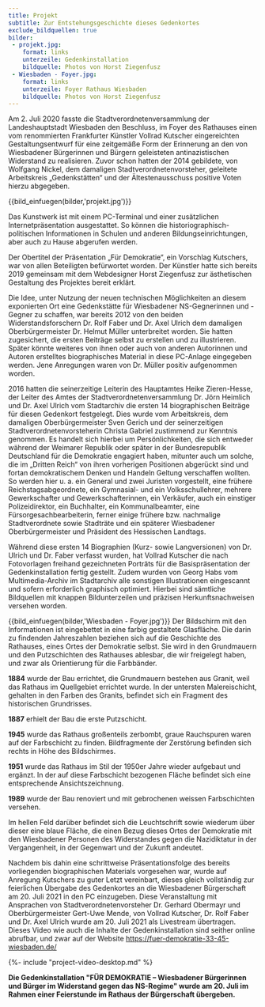 ```yaml
---
title: Projekt
subtitle: Zur Entstehungsgeschichte dieses Gedenkortes
exclude_bildquellen: true
bilder:
 - projekt.jpg:
    format: links
    unterzeile: Gedenkinstallation
    bildquelle: Photos von Horst Ziegenfusz
 - Wiesbaden - Foyer.jpg:
    format: links
    unterzeile: Foyer Rathaus Wiesbaden
    bildquelle: Photos von Horst Ziegenfusz
---
```


Am 2. Juli 2020 fasste die Stadtverordnetenversammlung der
Landeshauptstadt Wiesbaden den Beschluss, im Foyer des Rathauses einen
vom renommierten Frankfurter Künstler Vollrad Kutscher
eingereichten Gestaltungsentwurf für eine zeitgemäße Form der Erinnerung
an den von Wiesbadener Bürgerinnen und Bürgern geleisteten
antinazistischen Widerstand zu realisieren. Zuvor schon hatten der 2014
gebildete, von Wolfgang Nickel, dem damaligen Stadtverordnetenvorsteher,
geleitete Arbeitskreis „Gedenkstätten“ und der Ältestenausschuss
positive Voten hierzu abgegeben.

{{bild_einfuegen(bilder,'projekt.jpg')}}

Das Kunstwerk ist mit einem PC-Terminal und einer zusätzlichen
Internetpräsentation ausgestattet. So können die
historiographisch-politischen Informationen in Schulen und anderen
Bildungseinrichtungen, aber auch zu Hause abgerufen werden.

Der Obertitel der Präsentation „Für Demokratie“, ein Vorschlag
Kutschers, war von allen Beteiligten befürwortet worden. Der Künstler
hatte sich bereits 2019 gemeinsam mit dem Webdesigner Horst Ziegenfusz
zur ästhetischen Gestaltung des Projektes bereit erklärt.

Die Idee, unter Nutzung der neuen technischen Möglichkeiten an diesem
exponierten Ort eine Gedenkstätte für Wiesbadener NS-Gegnerinnen und
-Gegner zu schaffen, war bereits 2012 von den beiden
Widerstandsforschern Dr. Rolf Faber und Dr. Axel Ulrich dem damaligen
Oberbürgermeister Dr. Helmut Müller unterbreitet worden. Sie hatten
zugesichert, die ersten Beiträge selbst zu erstellen und zu
illustrieren. Später könnte weiteres von ihnen oder auch von anderen
Autorinnen und Autoren erstelltes biographisches Material in diese
PC-Anlage eingegeben werden. Jene Anregungen waren von Dr. Müller
positiv aufgenommen worden.

2016 hatten die seinerzeitige Leiterin des Hauptamtes Heike Zieren-Hesse, der Leiter
des Amtes der Stadtverordnetenversammlung Dr. Jörn Heimlich und Dr. Axel
Ulrich vom Stadtarchiv die ersten 14 biographischen Beiträge für diesen
Gedenkort festgelegt. Dies wurde vom Arbeitskreis, dem damaligen
Oberbürgermeister Sven Gerich und der seinerzeitigen
Stadtverordnetenvorsteherin Christa Gabriel zustimmend zur Kenntnis
genommen. Es handelt sich hierbei um Persönlichkeiten, die sich entweder
während der Weimarer Republik oder später in der Bundesrepublik
Deutschland für die Demokratie engagiert haben, mitunter auch um solche,
die im „Dritten Reich“ von ihren vorherigen Positionen abgerückt sind
und fortan demokratischem Denken und Handeln Geltung verschaffen
wollten. So werden hier u. a. ein General und zwei Juristen vorgestellt,
eine frühere Reichstagsabgeordnete, ein Gymnasial- und ein
Volksschullehrer, mehrere Gewerkschafter und Gewerkschafterinnen, ein
Verkäufer, auch ein einstiger Polizeidirektor, ein Buchhalter, ein
Kommunalbeamter, eine Fürsorgesachbearbeiterin, ferner einige frühere
bzw. nachmalige Stadtverordnete sowie Stadträte und ein späterer
Wiesbadener Oberbürgermeister und Präsident des Hessischen Landtags.

Während diese ersten 14 Biographien (Kurz- sowie Langversionen) von Dr.
Ulrich und Dr. Faber verfasst wurden, hat Vollrad Kutscher die nach
Fotovorlagen freihand gezeichneten Porträts für die Basispräsentation
der Gedenkinstallation fertig gestellt. Zudem wurden von Georg Habs vom
Multimedia-Archiv im Stadtarchiv alle sonstigen Illustrationen
eingescannt und sofern erforderlich graphisch optimiert. Hierbei sind
sämtliche Bildquellen mit knappen Bildunterzeilen und präzisen
Herkunftsnachweisen versehen worden.

{{bild_einfuegen(bilder,'Wiesbaden - Foyer.jpg')}}
Der Bildschirm mit den Informationen ist eingebettet in eine farbig
gestaltete Glasfläche. Die darin zu findenden Jahreszahlen beziehen sich
auf die Geschichte des Rathauses, eines Ortes der Demokratie selbst. Sie
wird in den Grundmauern und den Putzschichten des Rathauses ablesbar,
die wir freigelegt haben, und zwar als Orientierung für die Farbbänder.

<strong>1884</strong> wurde der Bau errichtet, die Grundmauern bestehen aus Granit, weil
das Rathaus im Quellgebiet errichtet wurde. In der untersten
Malereischicht, gehalten in den Farben des Granits, befindet sich ein
Fragment des historischen Grundrisses.

<strong>1887</strong> erhielt der Bau die erste Putzschicht.

<strong>1945</strong> wurde das Rathaus großenteils zerbombt, graue Rauchspuren waren auf
der Farbschicht zu finden. Bildfragmente der Zerstörung befinden sich
rechts in Höhe des Bildschirmes.

<strong>1951</strong> wurde das Rathaus im Stil der 1950er Jahre wieder aufgebaut und
ergänzt. In der auf diese Farbschicht bezogenen Fläche befindet sich
eine entsprechende Ansichtszeichnung.

<strong>1989</strong> wurde der Bau renoviert und mit gebrochenen weissen Farbschichten
versehen.

Im hellen Feld darüber befindet sich die Leuchtschrift sowie wiederum über dieser
eine blaue Fläche, die einen Bezug dieses Ortes der Demokratie mit den
Wiesbadener Personen des Widerstandes gegen die Nazidiktatur in der Vergangenheit, 
in der Gegenwart und der Zukunft andeutet.

Nachdem bis dahin eine schrittweise Präsentationsfolge des bereits
vorliegenden biographischen Materials vorgesehen war, wurde auf Anregung
Kutschers zu guter Letzt vereinbart, dieses gleich vollständig zur
feierlichen Übergabe des Gedenkortes an die Wiesbadener Bürgerschaft am
20. Juli 2021 in den PC einzugeben. Diese Veranstaltung mit Ansprachen
von Stadtverordnetenvorsteher Dr. Gerhard Obermayr und Oberbürgermeister
Gert-Uwe Mende, von Vollrad Kutscher, Dr. Rolf Faber und Dr. Axel Ulrich
wurde am 20. Juli 2021 als Livestream übertragen. Dieses Video wie auch
die Inhalte der Gedenkinstallation sind seither online abrufbar, und
zwar auf der Website <a href="https://fuer-demokratie-33-45-wiesbaden.de/">https://fuer-demokratie-33-45-wiesbaden.de/</a>


{%- include "project-video-desktop.md" %}

<strong>Die Gedenkinstallation "FÜR DEMOKRATIE – Wiesbadener Bürgerinnen und Bürger im Widerstand gegen das NS-Regime" wurde am 20. Juli im Rahmen einer Feierstunde im Rathaus der Bürgerschaft übergeben. </strong>

